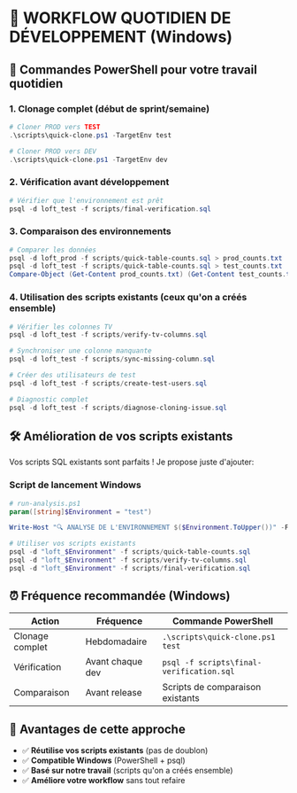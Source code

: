 # 📅 WORKFLOW QUOTIDIEN DE DÉVELOPPEMENT (Windows)

## 🚀 Commandes PowerShell pour votre travail quotidien

### 1. Clonage complet (début de sprint/semaine)
```powershell
# Cloner PROD vers TEST
.\scripts\quick-clone.ps1 -TargetEnv test

# Cloner PROD vers DEV  
.\scripts\quick-clone.ps1 -TargetEnv dev
```

### 2. Vérification avant développement
```powershell
# Vérifier que l'environnement est prêt
psql -d loft_test -f scripts/final-verification.sql
```

### 3. Comparaison des environnements
```powershell
# Comparer les données
psql -d loft_prod -f scripts/quick-table-counts.sql > prod_counts.txt
psql -d loft_test -f scripts/quick-table-counts.sql > test_counts.txt
Compare-Object (Get-Content prod_counts.txt) (Get-Content test_counts.txt)
```

### 4. Utilisation des scripts existants (ceux qu'on a créés ensemble)
```powershell
# Vérifier les colonnes TV
psql -d loft_test -f scripts/verify-tv-columns.sql

# Synchroniser une colonne manquante
psql -d loft_test -f scripts/sync-missing-column.sql

# Créer des utilisateurs de test
psql -d loft_test -f scripts/create-test-users.sql

# Diagnostic complet
psql -d loft_test -f scripts/diagnose-cloning-issue.sql
```

## 🛠️ Amélioration de vos scripts existants

Vos scripts SQL existants sont parfaits ! Je propose juste d'ajouter:

### Script de lancement Windows
```powershell
# run-analysis.ps1
param([string]$Environment = "test")

Write-Host "🔍 ANALYSE DE L'ENVIRONNEMENT $($Environment.ToUpper())" -ForegroundColor Green

# Utiliser vos scripts existants
psql -d "loft_$Environment" -f scripts/quick-table-counts.sql
psql -d "loft_$Environment" -f scripts/verify-tv-columns.sql  
psql -d "loft_$Environment" -f scripts/final-verification.sql
```

## ⏰ Fréquence recommandée (Windows)

| Action | Fréquence | Commande PowerShell |
|--------|-----------|---------------------|
| Clonage complet | Hebdomadaire | `.\scripts\quick-clone.ps1 test` |
| Vérification | Avant chaque dev | `psql -f scripts\final-verification.sql` |
| Comparaison | Avant release | Scripts de comparaison existants |

## 🎯 Avantages de cette approche

- ✅ **Réutilise vos scripts existants** (pas de doublon)
- ✅ **Compatible Windows** (PowerShell + psql)
- ✅ **Basé sur notre travail** (scripts qu'on a créés ensemble)
- ✅ **Améliore votre workflow** sans tout refaire